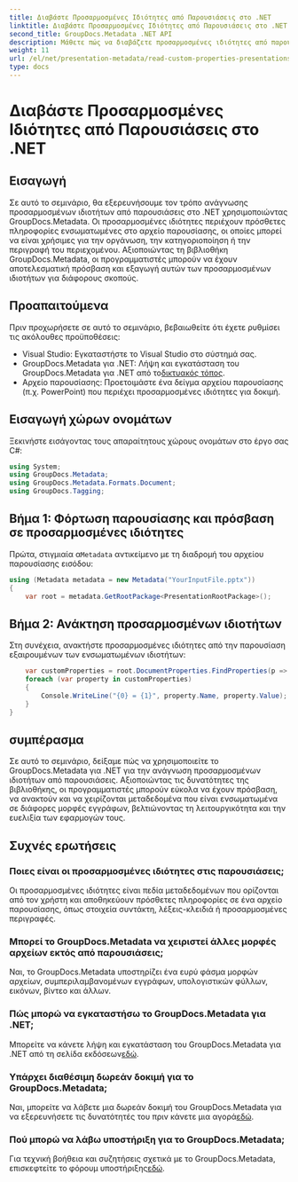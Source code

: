 ```yaml
---
title: Διαβάστε Προσαρμοσμένες Ιδιότητες από Παρουσιάσεις στο .NET
linktitle: Διαβάστε Προσαρμοσμένες Ιδιότητες από Παρουσιάσεις στο .NET
second_title: GroupDocs.Metadata .NET API
description: Μάθετε πώς να διαβάζετε προσαρμοσμένες ιδιότητες από παρουσιάσεις στο .NET χρησιμοποιώντας GroupDocs.Metadata. Αποτελεσματική πρόσβαση και ανάκτηση μεταδεδομένων.
weight: 11
url: /el/net/presentation-metadata/read-custom-properties-presentations/
type: docs
---
```

# Διαβάστε Προσαρμοσμένες Ιδιότητες από Παρουσιάσεις στο .NET

## Εισαγωγή
Σε αυτό το σεμινάριο, θα εξερευνήσουμε τον τρόπο ανάγνωσης προσαρμοσμένων ιδιοτήτων από παρουσιάσεις στο .NET χρησιμοποιώντας GroupDocs.Metadata. Οι προσαρμοσμένες ιδιότητες περιέχουν πρόσθετες πληροφορίες ενσωματωμένες στο αρχείο παρουσίασης, οι οποίες μπορεί να είναι χρήσιμες για την οργάνωση, την κατηγοριοποίηση ή την περιγραφή του περιεχομένου. Αξιοποιώντας τη βιβλιοθήκη GroupDocs.Metadata, οι προγραμματιστές μπορούν να έχουν αποτελεσματική πρόσβαση και εξαγωγή αυτών των προσαρμοσμένων ιδιοτήτων για διάφορους σκοπούς.
## Προαπαιτούμενα
Πριν προχωρήσετε σε αυτό το σεμινάριο, βεβαιωθείτε ότι έχετε ρυθμίσει τις ακόλουθες προϋποθέσεις:
- Visual Studio: Εγκαταστήστε το Visual Studio στο σύστημά σας.
-  GroupDocs.Metadata για .NET: Λήψη και εγκατάσταση του GroupDocs.Metadata για .NET από το[δικτυακός τόπος](https://releases.groupdocs.com/metadata/net/).
- Αρχείο παρουσίασης: Προετοιμάστε ένα δείγμα αρχείου παρουσίασης (π.χ. PowerPoint) που περιέχει προσαρμοσμένες ιδιότητες για δοκιμή.

## Εισαγωγή χώρων ονομάτων
Ξεκινήστε εισάγοντας τους απαραίτητους χώρους ονομάτων στο έργο σας C#:
```csharp
using System;
using GroupDocs.Metadata;
using GroupDocs.Metadata.Formats.Document;
using GroupDocs.Tagging;
```
## Βήμα 1: Φόρτωση παρουσίασης και πρόσβαση σε προσαρμοσμένες ιδιότητες
 Πρώτα, στιγμιαία α`Metadata` αντικείμενο με τη διαδρομή του αρχείου παρουσίασης εισόδου:
```csharp
using (Metadata metadata = new Metadata("YourInputFile.pptx"))
{
    var root = metadata.GetRootPackage<PresentationRootPackage>();
```
## Βήμα 2: Ανάκτηση προσαρμοσμένων ιδιοτήτων
Στη συνέχεια, ανακτήστε προσαρμοσμένες ιδιότητες από την παρουσίαση εξαιρουμένων των ενσωματωμένων ιδιοτήτων:
```csharp
    var customProperties = root.DocumentProperties.FindProperties(p => !p.Tags.Contains(Tags.Document.BuiltIn));
    foreach (var property in customProperties)
    {
        Console.WriteLine("{0} = {1}", property.Name, property.Value);
    }
}
```

## συμπέρασμα
Σε αυτό το σεμινάριο, δείξαμε πώς να χρησιμοποιείτε το GroupDocs.Metadata για .NET για την ανάγνωση προσαρμοσμένων ιδιοτήτων από παρουσιάσεις. Αξιοποιώντας τις δυνατότητες της βιβλιοθήκης, οι προγραμματιστές μπορούν εύκολα να έχουν πρόσβαση, να ανακτούν και να χειρίζονται μεταδεδομένα που είναι ενσωματωμένα σε διάφορες μορφές εγγράφων, βελτιώνοντας τη λειτουργικότητα και την ευελιξία των εφαρμογών τους.

## Συχνές ερωτήσεις
### Ποιες είναι οι προσαρμοσμένες ιδιότητες στις παρουσιάσεις;
Οι προσαρμοσμένες ιδιότητες είναι πεδία μεταδεδομένων που ορίζονται από τον χρήστη και αποθηκεύουν πρόσθετες πληροφορίες σε ένα αρχείο παρουσίασης, όπως στοιχεία συντάκτη, λέξεις-κλειδιά ή προσαρμοσμένες περιγραφές.
### Μπορεί το GroupDocs.Metadata να χειριστεί άλλες μορφές αρχείων εκτός από παρουσιάσεις;
Ναι, το GroupDocs.Metadata υποστηρίζει ένα ευρύ φάσμα μορφών αρχείων, συμπεριλαμβανομένων εγγράφων, υπολογιστικών φύλλων, εικόνων, βίντεο και άλλων.
### Πώς μπορώ να εγκαταστήσω το GroupDocs.Metadata για .NET;
 Μπορείτε να κάνετε λήψη και εγκατάσταση του GroupDocs.Metadata για .NET από τη σελίδα εκδόσεων[εδώ](https://releases.groupdocs.com/metadata/net/).
### Υπάρχει διαθέσιμη δωρεάν δοκιμή για το GroupDocs.Metadata;
 Ναι, μπορείτε να λάβετε μια δωρεάν δοκιμή του GroupDocs.Metadata για να εξερευνήσετε τις δυνατότητές του πριν κάνετε μια αγορά[εδώ](https://releases.groupdocs.com/).
### Πού μπορώ να λάβω υποστήριξη για το GroupDocs.Metadata;
 Για τεχνική βοήθεια και συζητήσεις σχετικά με το GroupDocs.Metadata, επισκεφτείτε το φόρουμ υποστήριξης[εδώ](https://forum.groupdocs.com/c/metadata/14).